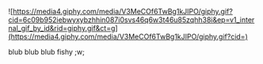![https://media4.giphy.com/media/V3MeCOf6TwBg1kJIPO/giphy.gif?cid=6c09b952iebwyxybzhhin087i0svs46q6w3t46u85zqhh38i&ep=v1_internal_gif_by_id&rid=giphy.gif&ct=g](https://media4.giphy.com/media/V3MeCOf6TwBg1kJIPO/giphy.gif?cid=)

 blub blub blub fishy ;w;
